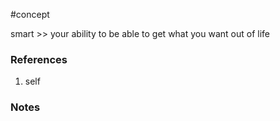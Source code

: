 #concept

smart >> your ability to be able to get what you want out of life

### References
1. self

### Notes





